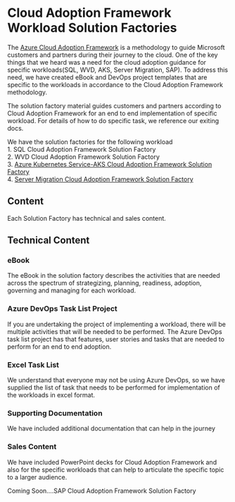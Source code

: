 # Cloud Adoption Framework Workload Solution Factories
The [Azure Cloud Adoption Framework](https://azure.microsoft.com/en-us/cloud-adoption-framework) is a methodology to guide Microsoft customers and partners during their journey to the cloud. One of the key things that we heard was a need for the cloud adoption guidance for specific workloads(SQL, WVD, AKS, Server Migration, SAP). To address this need, we have created eBook and DevOps project templates that are specific to the workloads in accordance to the Cloud Adoption Framework methodology. 

The solution factory material guides customers and partners according to Cloud Adoption Framework for an end to end implementation of specific workload. For details of how to do specific task, we reference our exiting docs. 

We have the solution factories for the following workload  
	1. SQL Cloud Adoption Framework Solution Factory  
	2. WVD Cloud Adoption Framework Solution Factory  
	3. [Azure Kubernetes Service-AKS Cloud Adoption Framework Solution Factory](https://github.com/Azure/AKS_CAF_SolutionFactory)  
	4. [Server Migration Cloud Adoption Framework Solution Factory](https://github.com/Azure/ServerMigration_CAF_SolutionFactory)  

## Content   
Each Solution Factory has technical and sales content. 

## Technical Content  
### eBook 
The eBook in the solution factory describes the activities that are needed across the spectrum of strategizing, planning, readiness, adoption, governing and managing for each workload. 

### Azure DevOps Task List Project   
If you are undertaking the project of implementing a workload, there will be multiple activities that will be needed to be performed. 
The Azure DevOps task list project has that features, user stories and tasks that are needed to perform for an end to end adoption.  

### Excel Task List  
We understand that everyone may not be using Azure DevOps, so we have supplied the list of task that needs to be performed for implementation of the workloads in excel format.
 
### Supporting Documentation     
We have included additional documentation that can help in the journey


### Sales Content
We have included PowerPoint decks for Cloud Adoption Framework and also for the specific workloads that can help to articulate the specific topic to a larger audience.  



Coming Soon….SAP Cloud Adoption Framework Solution Factory
